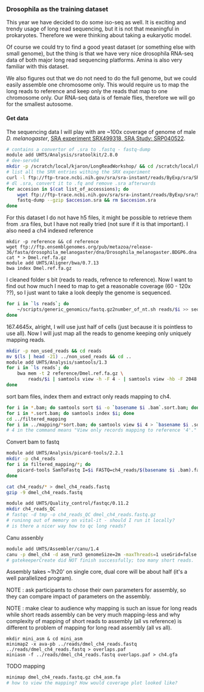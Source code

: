 ### Drosophila as the training dataset

This year we have decided to do some iso-seq as well. It is exciting and trendy usage of long read sequencing, but it is not that meaningful in prokaryotes.
Therefore we were thinking about taking a eukaryotic model.

Of course we could try to find a good yeast dataset (or something else with small genome),
but the thing is that we have very nice drosophila RNA-seq data of both major long read sequencing platforms.
Amina is also very familiar with this dataset.

We also figures out that we do not need to do the full genome, but we could easily assemble one chromosome only.
This would require us to map the long reads to reference and keep only the reads that map to one chromosome only.
Our RNA-seq data is of female flies, therefore we will go for the smallest autosome.

#### Get data

The sequencing data I will play with are ~100x coverage of genome of male _D. melanogaster_, [SRA experiment
SRX499318, SRA Study: SRP040522](https://www.ncbi.nlm.nih.gov/Traces/study/?acc=SRX499318).

```bash
# contains a convertor of .sra to .fastq - fastq-dump
module add UHTS/Analysis/sratoolkit/2.8.0
# dee-serv04
mkdir -p /scratch/local/kjaron/LongReadWorkshop/ && cd /scratch/local/kjaron/LongReadWorkshop/
# list all the SRR entries withing the SRX experiment
curl -l ftp://ftp-trace.ncbi.nih.gov/sra/sra-instant/reads/ByExp/sra/SRX/SRX499/SRX499318/ > list_of_accessions
# dl .sra, convert it to .fq and remove .sra afterwards
for accesion in $(cat list_of_accessions); do
    wget ftp://ftp-trace.ncbi.nih.gov/sra/sra-instant/reads/ByExp/sra/SRX/SRX499/SRX499318/$accesion/$accesion.sra
    fastq-dump --gzip $accesion.sra && rm $accesion.sra
done
```

For this dataset I do not have h5 files, it might be possible to retrieve them from .sra files, but I have not really tried (not sure if it is that important). I also need a ch4 indexed reference

```
mkdir -p reference && cd reference
wget ftp://ftp.ensemblgenomes.org/pub/metazoa/release-36/fasta/drosophila_melanogaster/dna/Drosophila_melanogaster.BDGP6.dna.chromosome.*.fa.gz
cat * > Dmel.ref.fa.gz
module add UHTS/Aligner/bwa/0.7.13
bwa index Dmel.ref.fa.gz
```

I cleaned folder s bit (reads to reads, refrence to reference). Now I want to find out how much I need to map to get a reasonable coverage (60 - 120x ??), so I just want to take a look deeply the genome is sequenced.

```bash
for i in `ls reads`; do
    ~/scripts/generic_genomics/fastq.gz2number_of_nt.sh reads/$i >> sequenced_nucleotides.txt
done
```

167.4645x, alright, I will use just half of cells (just because it is pointless to use all).
Now I will just map all the reads to genome keeping only uniquely mapping reads.

```bash
mkdir -p non_used_reads && cd reads
mv $(ls | head -21) ../non_used_reads && cd ..
module add UHTS/Analysis/samtools/1.3
for i in `ls reads`; do
    bwa mem -t 2 reference/Dmel.ref.fa.gz \
        reads/$i | samtools view -h -F 4 - | samtools view -hb -F 2048 - > mapping/$(basename $i .fastq.gz).bam &
done
```

sort bam files, index them and extract only reads mapping to ch4.

```bash
for i in *.bam; do samtools sort $i -o `basename $i .bam`.sort.bam; done
for i in *.sort.bam; do samtools index $i; done
cd ../filtered_mapping
for i in ../mapping/*sort.bam; do samtools view $i 4 > `basename $i .sort.bam`_map_to_ch4.bam; done
# 4 in the command means "View only records mapping to reference '4'."
```

Convert bam to fastq

```bash
module add UHTS/Analysis/picard-tools/2.2.1
mkdir -p ch4_reads
for i in filtered_mapping/*; do
    picard-tools SamToFastq I=$i FASTQ=ch4_reads/$(basename $i .bam).fastq QUIET=true
done
```

```bash
cat ch4_reads/* > dmel_ch4_reads.fastq
gzip -9 dmel_ch4_reads.fastq

module add UHTS/Quality_control/fastqc/0.11.2
mkdir ch4_reads_QC
# fastqc -d tmp -o ch4_reads_QC dmel_ch4_reads.fastq.gz
# runinng out of memory on vital-it - should I run it locally?
# is there a nicer way how to qc long reads?
```

Canu assenbly

```bash
module add UHTS/Assembler/canu/1.4
canu -p dmel_ch4 -d asm_run3 genomeSize=2m -maxThreads=1 useGrid=false -pacbio-raw dmel_ch4_reads.fastq.gz
# gatekeeperCreate did NOT finish successfully; too many short reads.  Check your reads!
```

Assembly takes ~1h20' on single core, dual core will be about half (it's a well parallelized program).

NOTE : ask participants to chose their own parameters for assembly, so they can compare impact of parameters on the assembly.

NOTE : make clear to audience why mapping is such an issue for long reads while short reads assembly can be very much mapping-less and why complexity of mapping of short reads to assembly (all vs reference) is different to problem of mapping for long read assembly (all vs all).

```
mkdir mini_asm & cd mini_asm
minimap2 -x ava-pb ../reads/dmel_ch4_reads.fastq ../reads/dmel_ch4_reads.fastq > overlaps.paf
miniasm -f ../reads/dmel_ch4_reads.fastq overlaps.paf > ch4.gfa
```

TODO mapping

```bash
minimap dmel_ch4_reads.fastq.gz ch4_asm.fa
# how to view the mapping? How would coverage plot looked like?
```
